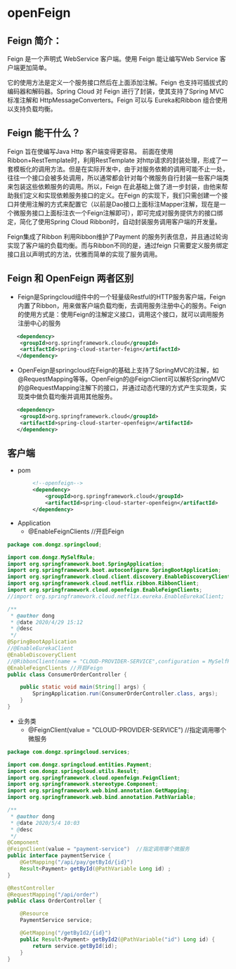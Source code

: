# openFeign

## Feign 简介：
Feign 是一个声明式 WebService 客户端。使用 Feign 能让编写Web Service 客户端更加简单。

它的使用方法是定义一个服务接口然后在上面添加注解。Feign 也支持可插拔式的编码器和解码器。Spring Cloud 对 Feign 进行了封装，使其支持了Spring MVC标准注解和 HttpMessageConverters。Feign 可以与 Eureka和Ribbon 组合使用以支持负载均衡。

## Feign 能干什么？
Feign 旨在使编写Java Http 客户端变得更容易。
前面在使用 Ribbon+RestTemplate时，利用RestTemplate 对http请求的封装处理，形成了一套模板化的调用方法。但是在实际开发中，由于对服务依赖的调用可能不止一处，往往一个接口会被多处调用，所以通常都会针对每个微服务自行封装一些客户端类来包装这些依赖服务的调用。所以，Feign 在此基础上做了进一步封装，由他来帮助我们定义和实现依赖服务接口的定义。在Feign 的实现下，我们只需创建一个接口并使用注解的方式来配置它（以前是Dao接口上面标注Mapper注解，现在是一个微服务接口上面标注衣一个Feign注解即可），即可完成对服务提供方的接口绑定，简化了使用Spring Cloud Ribbon时，自动封装服务调用客户端的开发量。

Feign集成了Ribbon
利用Ribbon维护了Payment 的服务列表信息，并且通过轮询实现了客户端的负载均衡。而与Ribbon不同的是，通过feign 只需要定义服务绑定接口且以声明式的方法，优雅而简单的实现了服务调用。

## Feign 和 OpenFeign 两者区别
-   Feign是Springcloud组件中的一个轻量级Restful的HTTP服务客户端，Feign内置了Ribbon，用来做客户端负载均衡，去调用服务注册中心的服务。Feign的使用方式是：使用Feign的注解定义接口，调用这个接口，就可以调用服务注册中心的服务
```xml
   <dependency>
   	<groupId>org.springframework.cloud</groupId>
   	<artifactId>spring-cloud-starter-feign</artifactId>
   </dependency>
```

-   OpenFeign是springcloud在Feign的基础上支持了SpringMVC的注解，如@RequestMapping等等。OpenFeign的@FeignClient可以解析SpringMVC的@RequestMapping注解下的接口，并通过动态代理的方式产生实现类，实现类中做负载均衡并调用其他服务。
```xml
   <dependency>
   	<groupId>org.springframework.cloud</groupId>
   	<artifactId>spring-cloud-starter-openfeign</artifactId>
   </dependency>
```

## 客户端
-   pom
```xml
        <!--openfeign-->
        <dependency>
            <groupId>org.springframework.cloud</groupId>
            <artifactId>spring-cloud-starter-openfeign</artifactId>
        </dependency>
```
-   Application
    -   @EnableFeignClients //开启Feign
```java
package com.dongz.springcloud;

import com.dongz.MySelfRule;
import org.springframework.boot.SpringApplication;
import org.springframework.boot.autoconfigure.SpringBootApplication;
import org.springframework.cloud.client.discovery.EnableDiscoveryClient;
import org.springframework.cloud.netflix.ribbon.RibbonClient;
import org.springframework.cloud.openfeign.EnableFeignClients;
//import org.springframework.cloud.netflix.eureka.EnableEurekaClient;

/**
 * @author dong
 * @date 2020/4/29 15:12
 * @desc
 */
@SpringBootApplication
//@EnableEurekaClient
@EnableDiscoveryClient
//@RibbonClient(name = "CLOUD-PROVIDER-SERVICE",configuration = MySelfRule.class)
@EnableFeignClients //开启Feign
public class ConsumerOrderController {

    public static void main(String[] args) {
        SpringApplication.run(ConsumerOrderController.class, args);
    }
}
```
-   业务类
    -   @FeignClient(value = "CLOUD-PROVIDER-SERVICE")  //指定调用哪个微服务
```java
package com.dongz.springcloud.services;

import com.dongz.springcloud.entities.Payment;
import com.dongz.springcloud.utils.Result;
import org.springframework.cloud.openfeign.FeignClient;
import org.springframework.stereotype.Component;
import org.springframework.web.bind.annotation.GetMapping;
import org.springframework.web.bind.annotation.PathVariable;

/**
 * @author dong
 * @date 2020/5/4 10:03
 * @desc
 */
@Component
@FeignClient(value = "payment-service")  //指定调用哪个微服务
public interface paymentService {
    @GetMapping("/api/pay/getById/{id}")
    Result<Payment> getById(@PathVariable Long id) ;
}
```    
```java
@RestController
@RequestMapping("/api/order")
public class OrderController {

    @Resource
    PaymentService service;

    @GetMapping("/getById2/{id}")
    public Result<Payment> getById2(@PathVariable("id") Long id) {
        return service.getById(id);
    }
}
```